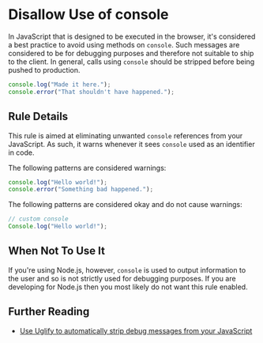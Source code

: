 # Disallow Use of console

In JavaScript that is designed to be executed in the browser, it's considered a best practice to avoid using methods on `console`. Such messages are considered to be for debugging purposes and therefore not suitable to ship to the client. In general, calls using `console` should be stripped before being pushed to production.

```js
console.log("Made it here.");
console.error("That shouldn't have happened.");
```


## Rule Details

This rule is aimed at eliminating unwanted `console` references from your JavaScript. As such, it warns whenever it sees `console` used as an identifier in code.

The following patterns are considered warnings:

```js
console.log("Hello world!");
console.error("Something bad happened.");
```

The following patterns are considered okay and do not cause warnings:

```js
// custom console
Console.log("Hello world!");
```

## When Not To Use It

If you're using Node.js, however, `console` is used to output information to the user and so is not strictly used for debugging purposes. If you are developing for Node.js then you most likely do not want this rule enabled.

## Further Reading

* [Use Uglify to automatically strip debug messages from your JavaScript](http://jstarrdewar.com/blog/2013/02/28/use-uglify-to-automatically-strip-debug-messages-from-your-javascript)
